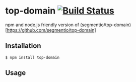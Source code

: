 # top-domain [![Build Status](https://travis-ci.org/igormilla/top-domain.svg)](https://travis-ci.org/igormilla/top-domain)

npm and node.js friendly version of (segmentio/top-domain)[https://github.com/segmentio/top-domain]

## Installation

    $ npm install top-domain

## Usage
